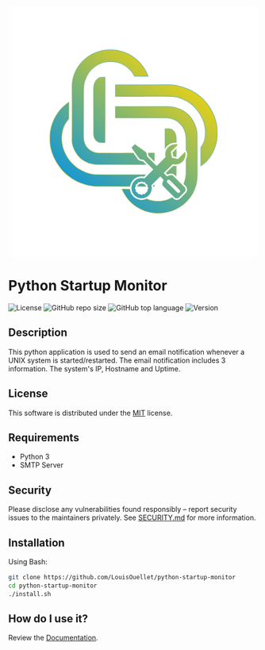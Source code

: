 <p align="center"><img src="dist/img/logo.png" /></p>

# Python Startup Monitor
![License](https://img.shields.io/github/license/LouisOuellet/python-startup-monitor?style=for-the-badge)
![GitHub repo size](https://img.shields.io/github/repo-size/LouisOuellet/python-startup-monitor?style=for-the-badge&logo=github)
![GitHub top language](https://img.shields.io/github/languages/top/LouisOuellet/python-startup-monitor?style=for-the-badge)
![Version](https://img.shields.io/github/v/release/LouisOuellet/python-startup-monitor?label=Version&style=for-the-badge)

## Description
This python application is used to send an email notification whenever a UNIX system is started/restarted. The email notification includes 3 information. The system's IP, Hostname and Uptime.

## License
This software is distributed under the [MIT](LICENSE) license.

## Requirements
* Python 3
* SMTP Server

## Security
Please disclose any vulnerabilities found responsibly – report security issues to the maintainers privately. See [SECURITY.md](SECURITY.md) for more information.

## Installation
Using Bash:
```sh
git clone https://github.com/LouisOuellet/python-startup-monitor
cd python-startup-monitor
./install.sh
```

## How do I use it?
Review the [Documentation](docs/).
